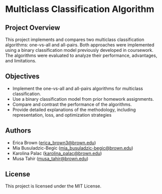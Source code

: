 # Multiclass Classification Algorithm

## Project Overview
This project implements and compares two multiclass classification algorithms: one-vs-all and all-pairs. Both approaches were implemented using a binary classification model previously developed in coursework. The algorithms were evaluated to analyze their performance, advantages, and limitations.

## Objectives
- Implement the one-vs-all and all-pairs algorithms for multiclass classification.
- Use a binary classification model from prior homework assignments.
- Compare and contrast the performance of the algorithms.
- Provide detailed explanations of the methodology, including representation, loss, and optimization strategies

## Authors
- Erica Brown (erica_brown3@brown.edu) 
- Mia Busuladzic-Begic (mia_busuladzic-begic@brown.edu)
- Karolina Palac (karolina_palac@brown.edu)
- Musa Tahir (musa_tahir@brown.edu)

## License
This project is licensed under the MIT License.
